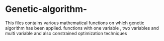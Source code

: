 # Genetic-algorithm-
This files contains various mathematical functions on which genetic algorithm has been applied. functions with one variable , two variables and multi variable and also constrained optimization techniques 
